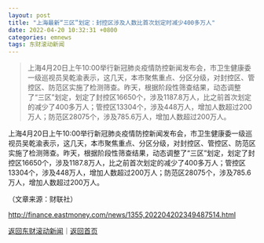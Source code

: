 ```yaml
---
layout: post
title: "上海最新“三区”划定：封控区涉及人数比首次划定时减少400多万人"
date: 2022-04-20 10:32:31 +0800
categories: emnews
tags: 东财滚动新闻
---
```

> 上海4月20日上午10:00举行新冠肺炎疫情防控新闻发布会，市卫生健康委一级巡视员吴乾渝表示，这几天，本市聚焦重点、分区分级，对封控区、管控区、防范区实施了检测筛查。昨天，根据阶段性筛查结果，动态调整了“三区”划定，划定了封控区16650个，涉及1187.8万人，比之前首次划定的减少了400多万人；管控区13304个，涉及448万人，增加人数超过200万人；防范区28075个，涉及785.6万人，增加人数超过200万人。

<p>上海4月20日上午10:00举行新冠肺炎疫情防控新闻发布会，市卫生健康委一级巡视员吴乾渝表示，这几天，本市聚焦重点、分区分级，对封控区、管控区、防范区实施了检测筛查。昨天，根据阶段性筛查结果，动态调整了“三区”划定，划定了封控区16650个，涉及1187.8万人，比之前首次划定的减少了400多万人；管控区13304个，涉及448万人，增加人数超过200万人；防范区28075个，涉及785.6万人，增加人数超过200万人。</p><p class="em_media">（文章来源：财联社）</p>

<http://finance.eastmoney.com/news/1355,202204202349487514.html>

[返回东财滚动新闻](//finews.withounder.com/emnews/)｜[返回首页](//finews.withounder.com/)